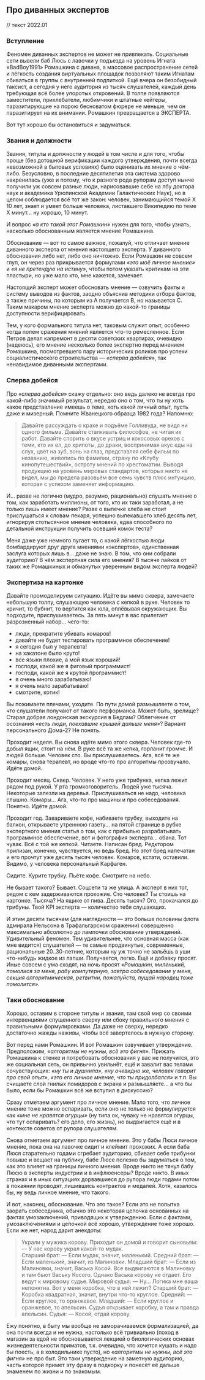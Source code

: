 ## Про диванных экспертов

// текст 2022.01

### Вступление

Феномен диванных экспертов не может не привлекать. Социальные сети вывели баб Люсь с лавочки у подъезда на уровень Игната «BadBoy1991» Ромашкина с дивана, а массовое распространение сетей и лёгкость создания виртуальных площадок позволяют таким Игнатам сбиваться в группы с внутренней подпиткой. Ещё вчера он безобидный таксист, а сегодня у него аудитория из тысяч слушателей, каждый день требующая всё более упоротых откровений. В толпе появляются заместители, прихлебатели, любимчики и штатные хейтеры, паразитирующие на порою бесноватом фюрере не меньше, чем он паразитирует на их внимании. Ромашкин превращается в ЭКСПЕРТА.

Вот тут хорошо бы остановиться и задуматься.

### Звания и должности

Звания, титулы и должности у людей в том числе и для того, чтобы проще (без дотошной верификации каждого утверждения, почти всегда невозможной в бытовых условиях) было оценивать их мнение о чём-либо. Безусловно, в последние десятилетия эта система здорово накренилась (уже и потому, что к разного рода рупорам доступ нынче получили уж совсем разные люди, нарисовавшие себе на лбу доктора наук и академика Урюпинской Академии Галактических Наук), но в целом соблюдается всё тот же закон: человек, занимающийся темой X 10 лет, знает и умеет больше человека, листавшего Википедию по теме X минут… ну хорошо, 10 минут.

И вопрос *«а кто такой этот Ромашкин»* нужен для того, чтобы узнать, насколько обоснованным является мнение Ромашкина.

Обоснование — вот то самое важное, пожалуй, что отличает мнение диванного эксперта от мнения настоящего эксперта. У диванного обоснования либо нет, либо оно ничтожно. Если Ромашкин не совсем глуп, он через раз прикрывается формулами *«это моё личное мнение»* и *«я не претендую на истину»*, чтобы потом указать критикам на эти пластыри, но уже мало кто, мне кажется, замечает.

Настоящий эксперт может обосновать мнение — озвучить факты и систему выводов из фактов, заодно объяснив методики отбора фактов, а также причины, по которым из A получается B, но называется C. Таким макаром мнение эксперта можно до какой-то границы доступности верифицировать.

Тем, у кого формального титула нет, таковым служит опыт, особенно когда полем сражения мнений является что-то ремесленное. Если Петров делал капремонт в десяти советских квартирах, очевидно (надеюсь), его мнение несколько более экспертно перед мнением Ромашкина, посмотревшего пару исторических роликов про успехи социалистического строительства — *«сперва добейся»*, так ненавидимое диванными экспертами.

### Сперва добейся

Про *«сперва добейся»* скажу отдельно: оно ведь далеко не всегда про какой-либо значимый результат, нередко оно о том, что ты ну хоть какое представление имеешь о теме, хоть какой личный опыт, пусть даже и мизерный. Помните Жванецкого образца 1982 года? Напомню:

> Давайте рассуждать о крахе и подъёме Голливуда, не видя ни одного фильма. Давайте сталкивать философов, не читая их работ. Давайте спорить о вкусе устриц и кокосовых орехов с теми, кто их ел, до хрипоты, до драки, воспринимая вкус еды на слух, цвет на зуб, вонь на глаз, представляя себе фильм по названию, живопись по фамилии, страну по «Клубу кинопутешествий», остроту мнений по хрестоматии. Выводя продукцию на уровень мировых стандартов, которых никто не видел, мы до предела разовьём все семь чувств плюс интуицию, которая с успехом заменяет информацию.

И… разве не логично (мудро, разумно, рационально) слушать мнение о том, как заработать миллионы, от того, кто их таки заработал, а не только лишь имеет мнение? Разве о выпечке хлеба не стоит прислушаться к словам пекаря, успешно выпекавшего хлеб десять лет, игнорируя стотысячное мнение человека, едва способного по детальной инструкции получить осевший комок теста?

Меня даже уже немного пугает то, с какой лёгкостью люди бомбардируют друг друга мнениями «экспертов», единственная заслуга которых лишь в… даже не знаю. В том, что они собрали аудиторию? В чём экспертная сила его мнения? В тысяче лайков от таких же Ромашкиных и обманутых уверенным видом эксперта людей?

### Экспертиза на картонке

Давайте промоделируем ситуацию. Идёте вы мимо сквера, замечаете небольшую толпу, слушающую человека с кепкой в руке. Человек то кричит, то бубнит, то вертится как юла, оплёвывая окружающих. Вы подходите, прислушиваетесь. За пять минут в вас прилетает разрозненный набор... чего-то:
* люди, прекратите убивать комаров!
* давайте не будет тестировать программное обеспечение!
* я сегодня был у терапевта!
* на хакатоне было круто!
* все языки плохие, а мой язык хороший!
* господи, какой же я фиговый программист!
* господи, какой же я крутой программист!
* я очень много зарабатываю!
* я очень мало зарабатываю!
* смотрите, котик!

Вы пожимаете плечами, уходите. По пути домой размышляете о том, что слушатели получают от такого перформанса. Может быть, зрелище? Старая добрая лондонская экскурсия в Бедлам? Облегчение от осознания *«есть люди, поехавшие крышей дальше меня»*? Вариант персонального Дома-2? Не понять.

Проходит неделя. Вы снова идёте мимо этого сквера. Человек где-то добыл ящик, стоит на нём. В руке всё та же кепка, горланит громче. И людей больше. Человек сто. Вы прислушиваетесь. Ага, всё те же комары, снова терапевт, но вроде что-то про алгоритмы прозвучало. Идёте домой.

Проходит месяц. Сквер. Человек. У него уже трибунка, кепка лежит рядом под рукой. У рта громкоговоритель. Людей уже тысяча. Некоторые залезли на деревья. Прислушиваться не надо, человека слышно. Комары... Ага, что-то про машины и про собеседования. Понятно. Идёте домой.

Проходит год. Завариваете кофе, набиваете трубку, выходите на балкон, открываете утреннюю газету... на пятой странице в рубке экспертного мнения статья о том, как с прибылью разрабатывать программное обеспечение, вот и фотография эксперта... обана. Тот чувак. Всё с той же кепкой. Читаете. Написан бред. Редктором прилизан, конечно, чувствуется, но ведь бред. Но этот бред напечатан и его прочтут уже десять тысяч человек. Комаров, кстати, оставили. Видимо, у человека персональный Карфаген.

Сидите. Курите трубку. Пьёте кофе. Смотрите на небо.

Не бывает такого? Бывает. Соцсети та же улица. А эксперт в них тот, рядом с кем задерживаются прохожие. Сто человек? Ты стоишь на картонке. Тысяча? На ящике от пива. Десять тысяч? Ого, прокачался до трибуны. Твой KPI эксперта — количество тебя слушающих.

И этим десяти тысячам (для наглядности — это больше половины флота адмирала Нельсона в Трафальгарском сражении) совершенно максимально абсолютно до лампочки обоснование утверждений. Удивительный феномен. Тем удивительнее, что основная масса (как мне видится) слушателей — те самые продвинутые, современные, рациональные 20..30-летние, которым ну уж точно не зальёшь в уши что-нибудь жидкое из лапши. Получается, легко. Ещё и добавку просят. Иные совсем с ума сходят, на ночь просят *«Ромашкин, миленький, помолися за меня, рабу компутерную, завтра собеседование у меня, секция алгоритмическая, ретвитни, пожалуйста, пущай народец тоже помолится»*.

### Таки обоснование

Хорошо, оставим в стороне титулы и звания, там свой мир со своими интервенциями спущенного сверху или сбоку правильного мнения с правильными формулировками. Да даже не сверху, нередко достаточно жажды наживы, чтобы всё завертелось в нужную сторону.

Вот перед нами Ромашкин. И вот Ромашкин озвучивает утверждение. Предположим, *«алгоритмы не нужны, всё это фигня»*. Прижать Ромашкина к стенке и потребовать обоснования у вас не получится, это же социальная сеть, он привычно увильнёт, ещё и завалит вас телами сочувствующих: *«ну ты и душнила»*, *«ну очевидно же, человек говорит про свой опыт»*, *«это его личное мнение, что ты придолбался»* и т.п. Вы счищаете слой гнилых помидоров с экрана и размышляете... а что бы было, если бы Ромашкин всё же вступил в дискуссию?

Сразу отметаем аргумент про личное мнение. Мало того, что личное мнение тоже можно оспаривать, если оно не только не формулируется как *«мне не нравятся огурцы»* (ну типа ок, чуваку не нравятся огурцы, что тут оспаривать? его дело, его жизнь), но выдвигается ещё и в контексте советов от рупора слушателям.

Снова отметаем аргумент про личное мнение. Это у бабы Люси личное мнение, пока она на лавочке сидит и клеймит прохожих. А если баба Люся старательно годами сгребает аудиторию, сбивает себе трибунки повыше и вещает на публику, бабе Люсе полезно бы задуматься о том, как это влияет на границы личного мнения. Вроде никто не тянул бабу Люсю в эксперты индустрии и в инфлюенсеры? Вроде никто. В иных странах и в иных ситуациях дорвавшиеся до рупора люди годами потом в покаянии проводят, лишившись контрактов и медалей. Хотя, казалось бы, ну ведь личное мнение, что такого.

И вот, наконец, обоснование. Что это такое? Если это не попытка заорать собеседника, обычно это некоторая цепочка основанных на фактах умозаключений, приводящих к утверждению. Если с фактами, умозаключениями и цепочкой всё хорошо, утверждение тоже хорошо. Если же нет, народ дарит анекдоты:
> Украли у мужика корову. Приходит он домой и говорит сыновьям:  
> — У нас корову украл какой-то мудак.  
> Старший брат:
> — Если мудак, значит, маленький.
> Средний брат:
> — Если маленький, значит, из Малиновки.
> Младший брат:
> — Если из Малиновки, значит, Васька Косой.
> Все выдвигаются в Малиновку и там бьют Ваську Косого. Однако Васька корову не отдает. Его ведут к мировому судье.
> Мировой судья:
> — Ну… Логика мне ваша непонятна. Вот у меня коробка, что в ней лежит?
> Старший брат:
> — Коробка квадратная, значит, внутри что-то круглое.
> Средний:
> — Если круглое, то оранжевое.
> Младший:
> — Если круглое и оранжевое, то апельсин.
> Судья открывает коробку, а там и правда апельсин.
> Судья:
> — Косой, отдай корову.

Ежу понятно, в быту мы вообще не заморачиваемся формализацией, да она почти всегда и не нужна, настолько всё тривиально (поход в магазин за едой не обосновывается лекцией о биологических основах жизнедеятельности приматов, т.к. очевидно, что хочется кушать и надо бы поесть, а в холодильнике пусто), но *«алгоритмы не нужны, всё это фигня»* не про быт. Это таки утверждение на заметную аудиторию, часть которой примет эту фразу в подкорку и понесёт её дальше знаменем по жизни и по знакомым.
